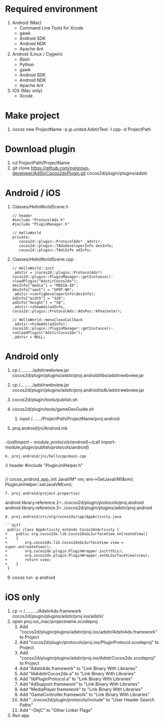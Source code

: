 Required environment
===================
1. Android (Mac)
    * Command Line Tools for Xcode
    * gawk
    * Android SDK
    * Android NDK
    * Apache Ant
2. Android (Linux / Cygwin)
    * Bash
    * Python
    * gawk
    * Android SDK
    * Android NDK
    * Apache Ant
3. iOS (Mac only)
    * Xcode

Make project
===================
1. cocos new ProjectName -p jp.united.AdstirTest -l cpp -d ProjectPath

Download plugin
===================
1. cd ProjectPath/ProjectName
2. git clone https://github.com/ngigroup-developer/AdStirCocos2dxPlugin.git cocos2d/plugin/plugins/adstir

Android / iOS
===================
1. Classes/HelloWorldScene.h

   ```
   // header
   #include "ProtocolAds.h"
   #include "PluginManager.h"
   ```
   ```
   // HelloWorld
   private:
      cocos2d::plugin::ProtocolAds* _adstir;
      cocos2d::plugin::TAdsDeveloperInfo devInfo;
      cocos2d::plugin::TAdsInfo adInfo;
   ```

2. Classes/HelloWorldScene.cpp

   ```
   // HelloWorld::init
   _adstir = (cocos2d::plugin::ProtocolAds*) cocos2d::plugin::PluginManager::getInstance()->loadPlugin("AdstirCocos2dx");
   devInfo["media"] = "MEDIA-ID";
   devInfo["spot"] = "SPOT-NO";
   _adstir->configDeveloperInfo(devInfo);
   adInfo["width"] = "320";
   adInfo["height"] = "50";
   _adstir->showAds(adInfo, cocos2d::plugin::ProtocolAds::AdsPos::kPosCenter);
   ```
   ```
   // HelloWorld::menuCloseCallback
   _adstir->hideAds(adInfo);
   cocos2d::plugin::PluginManager::getInstance()->unloadPlugin("AdstirCocos2dx");
   _adstir = NULL;
   ```

Android only
===================
1. cp /........../adstirwebview.jar cocos2d/plugin/plugins/adstir/proj.android/libs/adstirwebview.jar
2. cp /........../adstirwebview.jar cocos2d/plugin/plugins/adstir/proj.android/sdk/adstirwebview.jar
3. cocos2d/plugin/tools/publish.sh
4. cocos2d/plugin/tools/gameDevGuide.sh
    1. input /......./ProjectPath/ProjectName/proj.android
5. proj.android/jni/Android.mk

   ```diff
-$(call import-module,protocols/android)
+$(call import-module,plugin/publish/protocols/android)
   ```
6. proj.android/jni/hellocpp/main.cpp

   ```
   // header
   #include "PluginJniHelper.h"
   ```
   ```
   // cocos_android_app_init
   JavaVM* vm;
   env->GetJavaVM(&vm);
   PluginJniHelper::setJavaVM(vm);
   ```
7. proj.android/project.properties

   ```
   android.library.reference.2=../cocos2d/plugin/protocols/proj.android
   android.library.reference.3=../cocos2d/plugin/plugins/adstir/proj.android
   ```
8. proj.android/src/org/cocos2dx/cpp/AppActivity.java

   ```diff
    public class AppActivity extends Cocos2dxActivity {
   +    public org.cocos2dx.lib.Cocos2dxGLSurfaceView onCreateView()
   +    {
   +        org.cocos2dx.lib.Cocos2dxGLSurfaceView view = super.onCreateView();
   +        org.cocos2dx.plugin.PluginWrapper.init(this);
   +        org.cocos2dx.plugin.PluginWrapper.setGLSurfaceView(view);
   +        return view;
   +    }
    }
   ```
9. cocos run -p android


iOS only
===================

1. cp -r /........../AdstirAds.framework cocos2d/plugin/plugins/adstir/proj.ios/adstir/
2. open proj.ios_mac/projectname.xcodeproj
   1. Add "cocos2d/plugin/plugins/adstir/proj.ios/adstir/AdstirAds.framework" to Project
   2. Add "cocos2d/plugin/protocols/proj.ios/PluginProtocol.xcodeproj" to Project
   3. Add "cocos2d/plugin/plugins/adstir/proj.ios/AdstirCocos2dx.xcodeproj" to Project
   4. Add "AdstirAds.framework" to "Link Binary With Libraries"
   5. Add "libAdstirCocos2dx.a" to "Link Binary With Libraries"
   6. Add "libPluginProtocol.a" to "Link Binary With Libraries"
   7. Add "AdSupport.framework" to "Link Binary With Libraries"
   7. Add "MediaPlayer.framework" to "Link Binary With Libraries"
   7. Add "GameController.framework" to "Link Binary With Libraries"
   8. Add "../cocos2d/plugin/protocols/include" to "User Header Search Paths"
   9. Add "-ObjC" to "Other Linker Flags"
3. Run app


